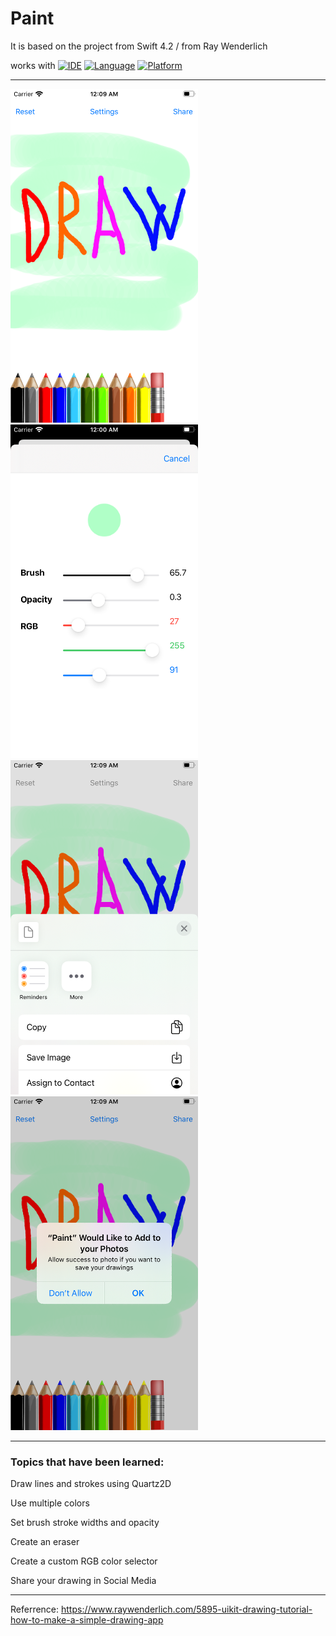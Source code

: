 # Paint
It is based on the project from Swift 4.2 / from Ray Wenderlich


works with
[![IDE](https://img.shields.io/badge/Xcode-11-blue.svg)](https://developer.apple.com/xcode/)
[![Language](https://img.shields.io/badge/swift-5-orange.svg)](https://swift.org)
[![Platform](https://img.shields.io/badge/platform-iOS%2013-green.svg)](https://developer.apple.com/ios/)

------

<img src="https://github.com/DenAnger/Paint/blob/master/Simulator%20Screen%20Shot%20-%20iPhone%20SE%20(2nd%20generation)%20-%202020-04-28%20at%2000.09.24.png" width="300"> <img src="https://github.com/DenAnger/Paint/blob/master/Simulator%20Screen%20Shot%20-%20iPhone%20SE%20(2nd%20generation)%20-%202020-04-28%20at%2000.00.07.png" width="300">
<img src="https://github.com/DenAnger/Paint/blob/master/Simulator%20Screen%20Shot%20-%20iPhone%20SE%20(2nd%20generation)%20-%202020-04-28%20at%2000.09.31.png" width="300"> <img src="https://github.com/DenAnger/Paint/blob/master/Simulator%20Screen%20Shot%20-%20iPhone%20SE%20(2nd%20generation)%20-%202020-04-28%20at%2000.09.36.png" width="300">

------

### Topics that have been learned: 


Draw lines and strokes using Quartz2D

Use multiple colors

Set brush stroke widths and opacity

Create an eraser

Create a custom RGB color selector

Share your drawing in Social Media

-----

Referrence: https://www.raywenderlich.com/5895-uikit-drawing-tutorial-how-to-make-a-simple-drawing-app
